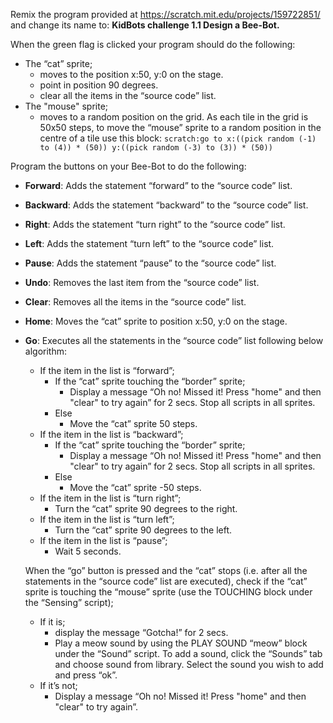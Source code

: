 Remix the program provided at <https://scratch.mit.edu/projects/159722851/> and change its name to: **KidBots challenge 1.1 Design a Bee-Bot.**

When the green flag is clicked your program should do the following:

- The “cat” sprite; 
    - moves to the position x:50, y:0 on the stage.
    - point in position 90 degrees.
    - clear all the items in the “source code” list.
- The "mouse" sprite; 
    - moves to a random position on the grid. As each tile in the grid is 50x50 steps, to move the “mouse” sprite to a random position in the centre of a tile use this block: `scratch:go to x:((pick random (-1) to (4)) * (50)) y:((pick random (-3) to (3)) * (50))`

Program the buttons on your Bee-Bot to do the following:

- **Forward**: Adds the statement “forward” to the “source code” list.
- **Backward**: Adds the statement “backward” to the “source code” list.
- **Right**: Adds the statement “turn right” to the “source code” list.
- **Left**: Adds the statement “turn left” to the “source code” list.
- **Pause**: Adds the statement “pause” to the “source code” list.
- **Undo**: Removes the last item from the “source code” list.
- **Clear**: Removes all the items in the “source code” list.
- **Home**: Moves the “cat” sprite to position x:50, y:0 on the stage.
- **Go**: Executes all the statements in the “source code” list following below algorithm:
    
    - If the item in the list is “forward”; 
        - If the “cat” sprite touching the “border” sprite; 
            - Display a message “Oh no! Missed it! Press "home" and then "clear" to try again” for 2 secs. Stop all scripts in all sprites.
        - Else 
            - Move the “cat” sprite 50 steps.
    - If the item in the list is “backward”; 
        - If the “cat” sprite touching the “border” sprite; 
            - Display a message “Oh no! Missed it! Press "home" and then "clear" to try again” for 2 secs. Stop all scripts in all sprites.
        - Else 
            - Move the “cat” sprite -50 steps.
    - If the item in the list is “turn right”; 
        - Turn the “cat” sprite 90 degrees to the right.
    - If the item in the list is “turn left”; 
        - Turn the “cat” sprite 90 degrees to the left.
    - If the item in the list is “pause”; 
        - Wait 5 seconds.
    
    When the “go” button is pressed and the “cat” stops (i.e. after all the statements in the “source code” list are executed), check if the “cat” sprite is touching the “mouse” sprite (use the TOUCHING block under the “Sensing” script);
    
    - If it is; 
        - display the message “Gotcha!” for 2 secs.
        - Play a meow sound by using the PLAY SOUND “meow” block under the “Sound” script. To add a sound, click the “Sounds” tab and choose sound from library. Select the sound you wish to add and press “ok”.
    - If it’s not; 
        - Display a message “Oh no! Missed it! Press "home" and then "clear" to try again”.